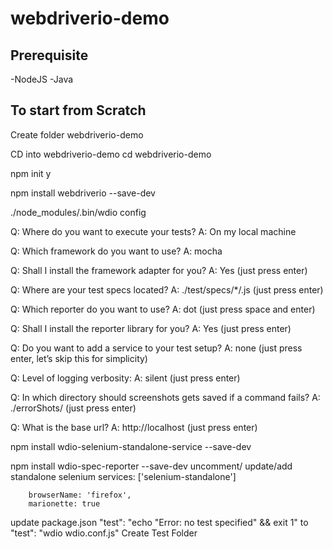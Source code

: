 # webdriverio-demo

## Prerequisite
-NodeJS
-Java

## To start from Scratch
Create folder webdriverio-demo

CD into webdriverio-demo
cd webdriverio-demo

npm init y

npm install webdriverio --save-dev

./node_modules/.bin/wdio config

Q: Where do you want to execute your tests?
A: On my local machine

Q: Which framework do you want to use?
A: mocha

Q: Shall I install the framework adapter for you?
A: Yes (just press enter)

Q: Where are your test specs located?
A: ./test/specs/*/.js (just press enter)

Q: Which reporter do you want to use?
A: dot (just press space and enter)

Q: Shall I install the reporter library for you?
A: Yes (just press enter)

Q: Do you want to add a service to your test setup?
A: none (just press enter, let’s skip this for simplicity)

Q: Level of logging verbosity:
A: silent (just press enter)

Q: In which directory should screenshots gets saved if a command fails?
A: ./errorShots/ (just press enter)

Q: What is the base url?
A: http://localhost (just press enter)

npm install wdio-selenium-standalone-service --save-dev

 npm install wdio-spec-reporter --save-dev 
uncomment/ update/add standalone selenium
services: ['selenium-standalone']

        browserName: 'firefox',
		marionette: true

update package.json 
"test": "echo \"Error: no test specified\" && exit 1"
to
"test": "wdio wdio.conf.js"
 Create Test Folder



